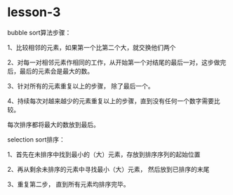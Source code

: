 # lesson-3
bubble sort算法步骤：

1、比较相邻的元素，如果第一个比第二个大，就交换他们两个

2、对每一对相邻元素作相同的工作，从开始第一个对结尾的最后一对，这步做完后，最后的元素会是最大的数。

3、针对所有的元素重复以上的步骤， 除了最后一个。

4、持续每次对越来越少的元素重复以上的步骤，直到没有任何一个数字需要比较。

每次排序都将最大的数放到最后。

selection sort排序：

1、首先在未排序中找到最小的（大）元素，存放到排序序列的起始位置

2、再从剩余未排序的元素中寻找最小（大）元素， 然后放到已排序的末尾

3、重复第二步， 直到所有元素均排序完毕。




